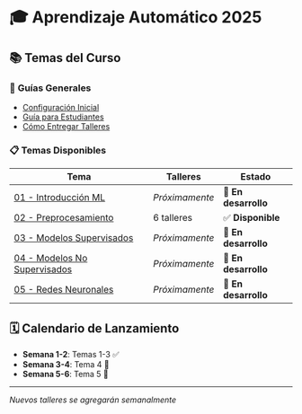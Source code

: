 # 🎓 Aprendizaje Automático 2025

## 📚 Temas del Curso

### 🔰 **Guías Generales**
- [Configuración Inicial](00-GUIA-GENERAL/configuracion-inicial.ipynb)
- [Guía para Estudiantes](00-GUIA-GENERAL/guia-estudiantes.ipynb)
- [Cómo Entregar Talleres](00-GUIA-GENERAL/como-entregar.ipynb)

### 📋 **Temas Disponibles**

| Tema | Talleres | Estado |
|------|----------|---------|
| [01 - Introducción ML](01-INTRODUCCION-ML/) | *Próximamente* | 🚧 **En desarrollo** |
| [02 - Preprocesamiento](02-PREPROCESAMIENTO/) | 6 talleres | ✅ **Disponible** |
| [03 - Modelos Supervisados](03-MODELOS-SUPERVISADOS/) |*Próximamente* | 🚧 **En desarrollo** |
| [04 - Modelos No Supervisados](04-MODELOS-NO-SUPERVISADOS/) | *Próximamente* | 🚧 **En desarrollo** |
| [05 - Redes Neuronales](05-REDES-NEURONALES/) | *Próximamente* | 🚧 **En desarrollo** |

## 🗓️ Calendario de Lanzamiento
- **Semana 1-2**: Temas 1-3 ✅
- **Semana 3-4**: Tema 4 🚧
- **Semana 5-6**: Tema 5 🚧

---
*Nuevos talleres se agregarán semanalmente*

